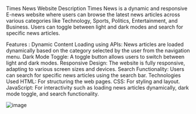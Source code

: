 Times News Website
Description
Times News is a dynamic and responsive E-news website where users can browse the latest news articles across various categories like Technology, Sports, Politics, Entertainment, and Business. Users can toggle between light and dark modes and search for specific news articles.

Features :
Dynamic Content Loading using APIs: News articles are loaded dynamically based on the category selected by the user from the navigation menu.
Dark Mode Toggle: A toggle button allows users to switch between light and dark modes.
Responsive Design: The website is fully responsive, adapting to various screen sizes and devices.
Search Functionality: Users can search for specific news articles using the search bar.
Technologies Used
HTML: For structuring the web pages.
CSS: For styling and layout.
JavaScript: For interactivity such as loading news articles dynamically, dark mode toggle, and search functionality.

![image](https://github.com/user-attachments/assets/a1c469e2-a1bd-4eb9-bde5-298a57e693fd)
